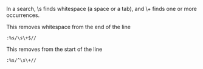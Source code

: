 In a search, \\s finds whitespace (a space or a tab), and \\+ finds one
or more occurrences.

This removes whitespace from the end of the line

`:%s/\s\+$//`

This removes from the start of the line

`:%s/^\s\+//`